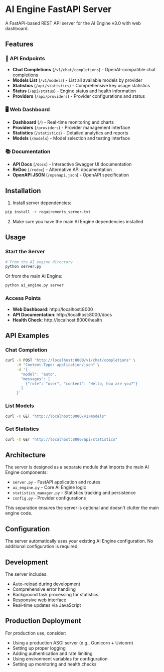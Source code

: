 # AI Engine FastAPI Server

A FastAPI-based REST API server for the AI Engine v3.0 with web dashboard.

## Features

### 🚀 API Endpoints
- **Chat Completions** (`/v1/chat/completions`) - OpenAI-compatible chat completions
- **Models List** (`/v1/models`) - List all available models by provider
- **Statistics** (`/api/statistics`) - Comprehensive key usage statistics
- **Status** (`/api/status`) - Engine status and health information
- **Providers** (`/api/providers`) - Provider configurations and status

### 🖥️ Web Dashboard
- **Dashboard** (`/`) - Real-time monitoring and charts
- **Providers** (`/providers`) - Provider management interface
- **Statistics** (`/statistics`) - Detailed analytics and reports
- **Models** (`/models`) - Model selection and testing interface

### 📚 Documentation
- **API Docs** (`/docs`) - Interactive Swagger UI documentation
- **ReDoc** (`/redoc`) - Alternative API documentation
- **OpenAPI JSON** (`/openapi.json`) - OpenAPI specification

## Installation

1. Install server dependencies:
```bash
pip install -r requirements_server.txt
```

2. Make sure you have the main AI Engine dependencies installed

## Usage

### Start the Server

```bash
# From the AI_engine directory
python server.py
```

Or from the main AI Engine:

```bash
python ai_engine.py server
```

### Access Points

- **Web Dashboard**: http://localhost:8000
- **API Documentation**: http://localhost:8000/docs
- **Health Check**: http://localhost:8000/health

## API Examples

### Chat Completion
```bash
curl -X POST "http://localhost:8000/v1/chat/completions" \
     -H "Content-Type: application/json" \
     -d '{
       "model": "auto",
       "messages": [
         {"role": "user", "content": "Hello, how are you?"}
       ]
     }'
```

### List Models
```bash
curl -X GET "http://localhost:8000/v1/models"
```

### Get Statistics
```bash
curl -X GET "http://localhost:8000/api/statistics"
```

## Architecture

The server is designed as a separate module that imports the main AI Engine components:

- `server.py` - FastAPI application and routes
- `ai_engine.py` - Core AI Engine logic
- `statistics_manager.py` - Statistics tracking and persistence
- `config.py` - Provider configurations

This separation ensures the server is optional and doesn't clutter the main engine code.

## Configuration

The server automatically uses your existing AI Engine configuration. No additional configuration is required.

## Development

The server includes:
- Auto-reload during development
- Comprehensive error handling
- Background task processing for statistics
- Responsive web interface
- Real-time updates via JavaScript

## Production Deployment

For production use, consider:
- Using a production ASGI server (e.g., Gunicorn + Uvicorn)
- Setting up proper logging
- Adding authentication and rate limiting
- Using environment variables for configuration
- Setting up monitoring and health checks

